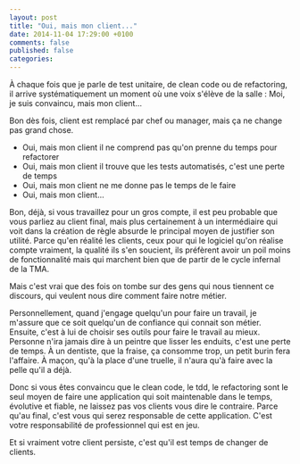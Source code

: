 ```yaml
---
layout: post
title: "Oui, mais mon client..."
date: 2014-11-04 17:29:00 +0100
comments: false
published: false
categories: 
---
```

À chaque fois que je parle de test unitaire, de clean code ou de refactoring, il arrive systématiquement un moment où une voix s'élève de la salle : Moi, je suis convaincu, mais mon client...

Bon dès fois, client est remplacé par chef ou manager, mais ça ne change pas grand chose.

* Oui, mais mon client il ne comprend pas qu'on prenne du temps pour refactorer
* Oui, mais mon client il trouve que les tests automatisés, c'est une perte de temps
* Oui, mais mon client ne me donne pas le temps de le faire
* Oui, mais mon client...

Bon, déjà, si vous travaillez pour un gros compte, il est peu probable que vous parliez au client final, mais plus certainement à un intermédiaire qui voit dans la création de règle absurde le principal moyen de justifier son utilité.
Parce qu'en réalité les clients, ceux pour qui le logiciel qu'on réalise compte vraiment, la qualité ils s'en soucient, ils préfèrent avoir un poil moins de fonctionnalité mais qui marchent bien que de partir de le cycle infernal de la TMA.

Mais c'est vrai que des fois on tombe sur des gens qui nous tiennent ce discours, qui veulent nous dire comment faire notre métier.

Personnellement, quand j'engage quelqu'un pour faire un travail, je m'assure que ce soit quelqu'un de confiance qui connait son métier.
Ensuite, c'est à lui de choisir ses outils pour faire le travail au mieux. Personne n'ira jamais dire à un peintre que lisser les enduits, c'est une perte de temps. À un dentiste, que la fraise, ça consomme trop, un petit burin fera l'affaire. 
À maçon, qu'à la place d'une truelle, il n'aura qu'à faire avec la pelle qu'il a déjà.

Donc si vous êtes convaincu que le clean code, le tdd, le refactoring sont le seul moyen de faire une application qui soit maintenable dans le temps, évolutive et fiable, ne laissez pas vos clients vous dire le contraire.
Parce qu'au final, c'est vous qui serez responsable de cette application. 
C'est votre responsabilité de professionnel qui est en jeu.

Et si vraiment votre client persiste, c'est qu'il est temps de changer de clients.


